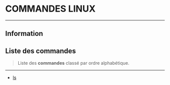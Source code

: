 # COMMANDES LINUX

----

## <i class="fa-solid fa-hashtag"></i> Information

## Liste des commandes

> <i class="fa-solid fa-quote-left"></i> Liste des **commandes** classé par ordre alphabétique. <i class="fa-solid fa-quote-left fa-rotate-180"></i>

---

<span>

- [ls](os/linux/commandes/ls.md) <i class="fa-regular fa-circle-check fa-xs" style="color: #63E6BE;"></i>

</span>
